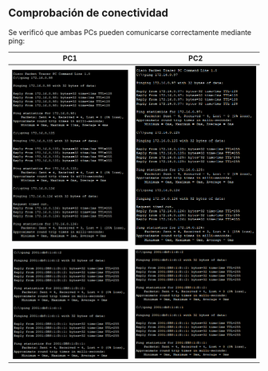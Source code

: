 ## Comprobación de conectividad

Se verificó que ambas PCs pueden comunicarse correctamente mediante ping:

| PC1                                         | PC2                                     |
|:-------------------------------------------------:|:-------------------------------------------------:|
| ![Pings con IPV4](PingsPC1/PingsIPV4.png)   | ![Pings con IPV4](PingsPC2/PingsIPV4.png)   |
| ![Pings con IPV6](PingsPC1/PingsIPV6.png)   | ![Pings con IPV6](PingsPC2/PingsIPV6.png)   |
